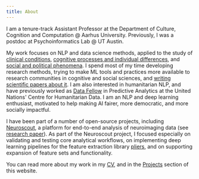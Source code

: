 ```yaml
---
title: About
---
```


I am a tenure-track Assistant Professor at the Department of Culture, Cognition and Computation @ Aarhus University. Previously, I was a postdoc at Psychoinformatics Lab @ UT Austin.

My work focuses on NLP and data science methods, applied to the study of [clinical conditions](https://arxiv.org/abs/2301.06916), [cognitive processes and individual differences](https://aclanthology.org/2022.findings-emnlp.123/), and [social and political phenomena](https://escholarship.org/uc/item/58v5d82w). I spend most of my time developing research methods, trying to make ML tools and practices more available to research communities in cognitive and social sciences, and [writing scientific papers about it](https://journals.sagepub.com/doi/pdf/10.1177/25152459211026864). I am also interested in humanitarian NLP, and have previously worked as [Data Fellow](https://centre.humdata.org/data-fellows/) in Predictive Analytics at the United Nations' Centre for Humanitarian Data. I am an NLP and deep learning enthusiast, motivated to help making AI fairer, more democratic, and more socially impactful.

I have been part of a number of open-source projects, including [Neuroscout](https://neuroscout.org/), a platform for end-to-end analysis of neuroimaging data (see [research paper](https://elifesciences.org/articles/79277)). As part of the Neuroscout project, I focused especially on validating and testing core analytical workflows, on implementing deep learning pipelines for the feature extraction library [pliers](https://github.com/PsychoinformaticsLab/pliers), and on supporting expansion of feature sets and functionality. 

You can read more about my work in my [CV](https://rbroc.github.io/cv/cv.pdf), and in the [Projects](https://rbroc.github.io/projects) section of this website.


